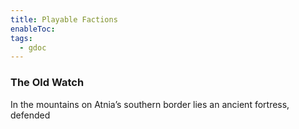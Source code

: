 ```yaml
---
title: Playable Factions
enableToc: 
tags:
  - gdoc
---
```

### The Old Watch
In the mountains on Atnia’s southern border lies an ancient fortress, defended 
